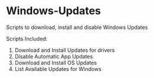 # Windows-Updates
Scripts to download, install and disable Windows Updates

Scripts Included:
1. Download and Install Updates for drivers
2. Disable Automatic App Updates
3. Download and Install OS Updates
4. List Available Updates for Windows
